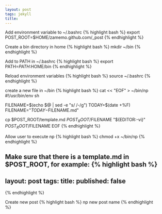 ```yaml
---
layout: post
tags: jekyll
title:
---
```

Add environment variable to ~/.bashrc
{% highlight bash %}
export POST_ROOT=$HOME/zamemo.github.com/_post
{% endhighlight %}

Create a bin directory in home
{% highlight bash %}
mkdir ~/bin
{% endhighlight %}

Add to PATH in ~/.bashrc
{% highlight bash %}
export PATH=$PATH:$HOME/bin
{% endhighlight %}

Reload environment variables
{% highlight bash %}
source ~/.bashrc
{% endhighlight %}

create a new file in ~/bin
{% highlight bash %}
cat << "EOF" > ~/bin/np
#!/usr/bin/env sh

FILENAME=$(echo $@ | sed -e "s/ /-/g")
TODAY=$(date +%F)
FILENAME="$TODAY-$FILENAME.md"

cp $POST_ROOT/template.md $POST_ROOT/$FILENAME
"${EDITOR:-vi}" $POST_ROOT/$FILENAME
EOF
{% endhighlight %}

Allow user to execute np
{% highlight bash %}
chmod +x ~/bin/np
{% endhighlight %}

Make sure that there is a template.md in $POST_ROOT, for example:
{% highlight bash %}
---
layout: post
tags:
title:
published: false
---
{% endhighlight %}

Create new post
{% highlight bash %}
np new post name
{% endhighlight %}
